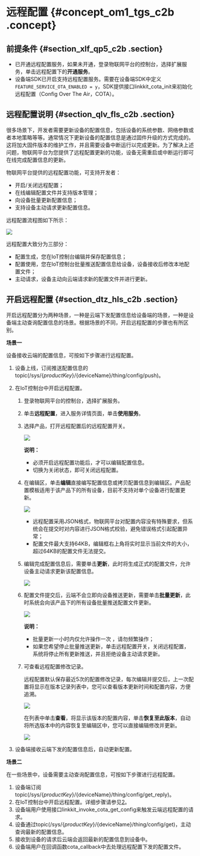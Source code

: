 # 远程配置 {#concept_om1_tgs_c2b .concept}

## 前提条件 {#section_xlf_qp5_c2b .section}

-   已开通远程配置服务，如果未开通，登录物联网平台的控制台，选择扩展服务，单击远程配置下的**开通服务**。
-   设备端SDK已开启支持远程配置服务。需要在设备端SDK中定义 `FEATURE_SERVICE_OTA_ENABLED = y`，SDK提供接口linkkit\_cota\_init来初始化远程配置（Config Over The Air，COTA）。

## 远程配置说明 {#section_qlv_fls_c2b .section}

很多场景下，开发者需要更新设备的配置信息，包括设备的系统参数、网络参数或者本地策略等等。通常情况下更新设备的配置信息是通过固件升级的方式完成的。这将加大固件版本的维护工作，并且需要设备中断运行以完成更新。为了解决上述问题，物联网平台为您提供了远程配置更新的功能，设备无需重启或中断运行即可在线完成配置信息的更新。

物联网平台提供的远程配置功能，可支持开发者：

-   开启/关闭远程配置；
-   在线编辑配置文件并支持版本管理；
-   向设备批量更新配置信息；
-   支持设备主动请求更新配置信息。

远程配置流程图如下所示：

![](http://static-aliyun-doc.oss-cn-hangzhou.aliyuncs.com/assets/img/14736/15402787436235_zh-CN.png)

远程配置大致分为三部分：

-   配置生成，您在IoT控制台编辑并保存配置信息；
-   配置使用，您在IoT控制台批量推送配置信息给设备，设备接收后修改本地配置文件；
-   主动请求，设备主动向云端请求新的配置文件并进行更新。

## 开启远程配置 {#section_dtz_hls_c2b .section}

开启远程配置分为两种场景，一种是云端下发配置信息给设备端的场景，一种是设备端主动查询配置信息的场景。根据场景的不同，开启远程配置的步骤也有所区别。

**场景一**

设备接收云端的配置信息，可按如下步骤进行远程配置。

1.  设备上线，订阅推送配置信息的topic\(/sys/$\{productKey\}/$\{deviceName\}/thing/config/push\)。
2.  在IoT控制台中开启远程配置。
    1.  登录物联网平台的控制台，选择扩展服务。
    2.  单击**远程配置**，进入服务详情页面，单击**使用服务**。
    3.  选择产品，打开远程配置后的远程配置开关。

        ![](http://static-aliyun-doc.oss-cn-hangzhou.aliyuncs.com/assets/img/14736/15402787436236_zh-CN.png)

        **说明：** 

        -   必须开启远程配置功能后，才可以编辑配置信息。
        -   切换为关闭状态，即可关闭远程配置。
    4.  在编辑区，单击**编辑**直接编写配置信息或拷贝配置信息到编辑区。产品配置模板适用于该产品下的所有设备，目前不支持对单个设备进行配置更新。

        ![](http://static-aliyun-doc.oss-cn-hangzhou.aliyuncs.com/assets/img/14736/15402787436237_zh-CN.png)

        -   远程配置采用JSON格式，物联网平台对配置内容没有特殊要求，但系统会在提交时对内容进行JSON格式校验，避免错误格式引起配置异常；
        -   配置文件最大支持64KB，编辑框右上角将实时显示当前文件的大小，超过64KB的配置文件无法提交。
    5.  编辑完成配置信息后，需要单击**更新**，此时将生成正式的配置文件，允许设备主动请求更新该配置信息。

        ![](http://static-aliyun-doc.oss-cn-hangzhou.aliyuncs.com/assets/img/14736/15402787436238_zh-CN.png)

    6.  配置文件提交后，云端不会立即向设备推送更新，需要单击**批量更新**，此时系统会向该产品下的所有设备批量推送配置文件更新。

        ![](http://static-aliyun-doc.oss-cn-hangzhou.aliyuncs.com/assets/img/14736/15402787436239_zh-CN.png)

        **说明：** 

        -   批量更新一小时内仅允许操作一次 ，请勿频繁操作；
        -   如果您希望停止批量推送更新，单击远程配置开关，关闭远程配置，系统将停止所有更新推送，并且拒绝设备主动请求更新。
    7.  可查看远程配置修改记录。

        远程配置默认保存最近5次的配置修改记录，每次编辑并提交后，上一次配置将显示在版本记录列表中，您可以查看版本更新时间和配置内容，方便追溯。

        ![](http://static-aliyun-doc.oss-cn-hangzhou.aliyuncs.com/assets/img/14736/15402787436240_zh-CN.png)

        在列表中单击**查看**，将显示该版本的配置内容，单击**恢复至此版本**，自动将所选版本中的内容恢复至编辑区中，您可以直接编辑修改并更新。

        ![](http://static-aliyun-doc.oss-cn-hangzhou.aliyuncs.com/assets/img/14736/15402787436241_zh-CN.png)

3.  设备端接收云端下发的配置信息后，自动更新配置。

**场景二**

在一些场景中，设备需要主动查询配置信息，可按如下步骤进行远程配置。

1.  设备端订阅topic\(/sys/$\{productKey\}/$\{deviceName\}/thing/config/get\_reply\)。
2.  在IoT控制台中开启远程配置。详细步骤请参见[2](#step2)。
3.  设备端用户使用接口linkkit\_invoke\_cota\_get\_config来触发云端远程配置的请求。
4.  设备通过topic\(/sys/$\{productKey\}/$\{deviceName\}/thing/config/get\)，主动查询最新的配置信息。
5.  接收到设备的请求后云端会返回最新的配置信息到设备中。
6.  设备端用户在回调函数cota\_callback中去处理远程配置下发的配置文件。

